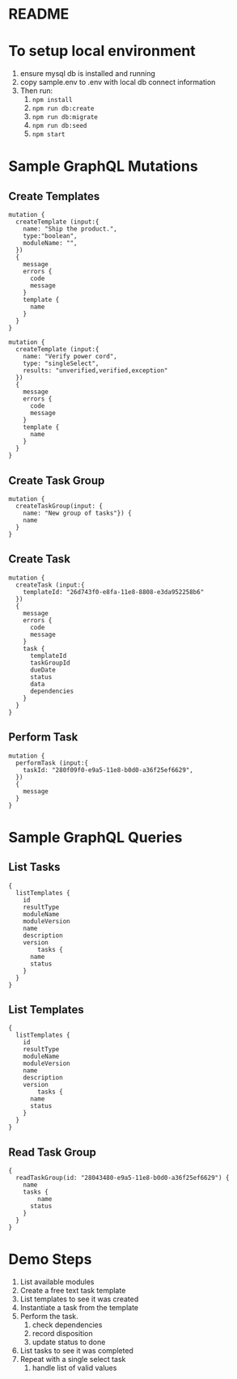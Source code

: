 # README
# To setup local environment
1. ensure mysql db is installed and running
2. copy sample.env to .env with local db connect information
3. Then run:
	1. `npm install`
	2. `npm run db:create`
	3. `npm run db:migrate`
	4. `npm run db:seed`
	5. `npm start`

# Sample GraphQL Mutations

## Create Templates
```
mutation {
  createTemplate (input:{
    name: "Ship the product.",
    type:"boolean",
    moduleName: "",
  })
  {
    message
    errors { 
      code
      message
    }
    template {
      name
    }
  }
}
```

```
mutation {
  createTemplate (input:{
    name: "Verify power cord",
    type: "singleSelect",
    results: "unverified,verified,exception"
  })
  {
    message
    errors { 
      code
      message
    }
    template {
      name
    }
  }
}
```

## Create Task Group
```
mutation {
  createTaskGroup(input: {
    name: "New group of tasks"}) {
    name
  }
}
```

## Create Task

```
mutation {
  createTask (input:{
    templateId: "26d743f0-e8fa-11e8-8808-e3da952258b6"
  })
  {
    message
    errors { 
      code
      message
    }
    task {
      templateId
      taskGroupId
      dueDate
      status
      data
      dependencies
    } 
  }
}
```

## Perform Task
```
mutation {
  performTask (input:{
    taskId: "280f09f0-e9a5-11e8-b0d0-a36f25ef6629",
  })
  {
    message
  }
}
```

# Sample GraphQL Queries
## List Tasks
```
{
  listTemplates {
    id
    resultType
    moduleName
    moduleVersion
    name
    description
    version
		tasks {
      name
      status
    }
  }
}

```

## List Templates

```
{
  listTemplates {
    id
    resultType
    moduleName
    moduleVersion
    name
    description
    version
		tasks {
      name
      status
    }
  }
}
```

## Read Task Group
```
{
  readTaskGroup(id: "28043480-e9a5-11e8-b0d0-a36f25ef6629") {
    name
    tasks {
    	name
      status
    }
  }
}
```

# Demo Steps
1. List available modules
2. Create a free text task template
3. List templates to see it was created
4. Instantiate a task from the template
5. Perform the task.
	1. check dependencies
	2. record disposition
	3. update status to done
6. List tasks to see it was completed
7. Repeat with a single select task
	1. handle list of valid values

